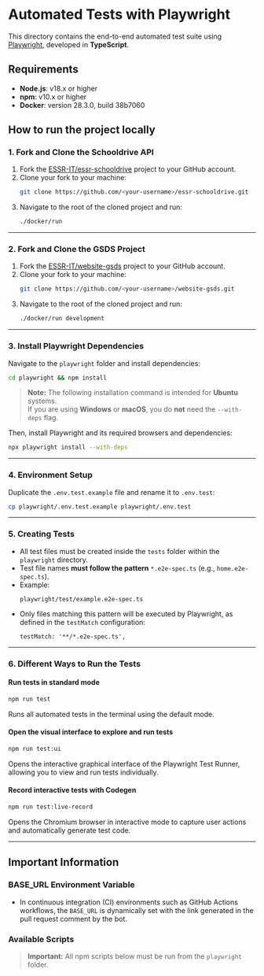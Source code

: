 # Automated Tests with Playwright

This directory contains the end-to-end automated test suite using [Playwright](https://playwright.dev/), developed in **TypeScript**.

## Requirements

- **Node.js**: v18.x or higher
- **npm**: v10.x or higher
- **Docker**: version 28.3.0, build 38b7060

## How to run the project locally

### 1. Fork and Clone the Schooldrive API

1. Fork the [ESSR-IT/essr-schooldrive](https://github.com/iMDT/essr-schooldrive) project to your GitHub account.
2. Clone your fork to your machine:
   ```bash
   git clone https://github.com/<your-username>/essr-schooldrive.git
   ```
3. Navigate to the root of the cloned project and run:
   ```bash
   ./docker/run
   ```

---

### 2. Fork and Clone the GSDS Project

1. Fork the [ESSR-IT/website-gsds](https://github.com/ESSR-IT/website-gsds) project to your GitHub account.
2. Clone your fork to your machine:
   ```bash
   git clone https://github.com/<your-username>/website-gsds.git
   ```
3. Navigate to the root of the cloned project and run:
   ```bash
   ./docker/run development
   ```

---

### 3. Install Playwright Dependencies

Navigate to the `playwright` folder and install dependencies:
```bash
cd playwright && npm install
```

> **Note:** The following installation command is intended for **Ubuntu** systems.  
> If you are using **Windows** or **macOS**, you do **not** need the `--with-deps` flag.

Then, install Playwright and its required browsers and dependencies:
```bash
npx playwright install --with-deps
```


---

### 4. Environment Setup

Duplicate the `.env.test.example` file and rename it to `.env.test`:
```bash
cp playwright/.env.test.example playwright/.env.test
```

---

### 5. Creating Tests

- All test files must be created inside the `tests` folder within the `playwright` directory.
- Test file names **must follow the pattern** `*.e2e-spec.ts` (e.g., `home.e2e-spec.ts`).
- Example:
  ```
  playwright/test/example.e2e-spec.ts
  ```
- Only files matching this pattern will be executed by Playwright, as defined in the `testMatch` configuration:
  ```
  testMatch: '**/*.e2e-spec.ts',
  ```

---

### 6. Different Ways to Run the Tests


#### Run tests in standard mode

```bash
npm run test
```

Runs all automated tests in the terminal using the default mode.

#### Open the visual interface to explore and run tests

```bash
npm run test:ui
```

Opens the interactive graphical interface of the Playwright Test Runner, allowing you to view and run tests individually.

#### Record interactive tests with Codegen

```bash
npm run test:live-record
```

Opens the Chromium browser in interactive mode to capture user actions and automatically generate test code.

---

## Important Information

### BASE_URL Environment Variable

- In continuous integration (CI) environments such as GitHub Actions workflows, the `BASE_URL` is dynamically set with the link generated in the pull request comment by the bot.


### Available Scripts

> **Important:** All npm scripts below must be run from the `playwright` folder.


